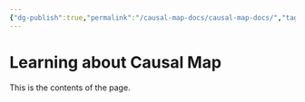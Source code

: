 ```yaml
---
{"dg-publish":true,"permalink":"/causal-map-docs/causal-map-docs/","tags":["gardenEntry"]}
---
```




# Learning about Causal Map

This is the contents of the page.